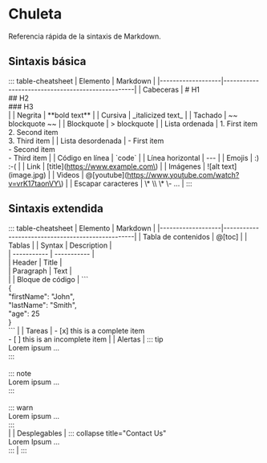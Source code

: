 # Chuleta

Referencia rápida de la sintaxis de Markdown.

## Sintaxis básica

::: table-cheatsheet
| Elemento          | Markdown                                         |
|-------------------|--------------------------------------------------|
| Cabeceras         | # H1<br> ## H2<br> ### H3<br>                    |
| Negrita           | \*\*bold text\*\*                                |
| Cursiva           | \_italicized text\_                              |
| Tachado           | \~~ blockquote ~~                                |
| Blockquote        | \> blockquote                                    |
| Lista ordenada    | 1. First item<br>2. Second item<br>3. Third item |
| Lista desordenada | \- First item<br>\- Second item<br>\- Third item |
| Código en línea   | \`code\`                                         |
| Línea horizontal  | \-\-\-                                           |
| Emojis            | :) :-(                                           |
| Link              | \[title\]\(https://www.example.com\)             |
| Imágenes          | \!\[alt text\]\(image.jpg\)                      |
| Videos            | \@\[youtube\]\(https://www.youtube.com/watch?v=vrK17taonVY\) |
| Escapar caracteres | \\*  \\\ \\* \\- ... |
:::

## Sintaxis extendida

::: table-cheatsheet
| Elemento          | Markdown                                         |
|-------------------|--------------------------------------------------|
| Tabla de contenidos | \@\[toc\] |
| Tablas            | \| Syntax      \| Description \|<br>\| ----------- \| ----------- \|<br>\| Header      \| Title       \|<br>\| Paragraph   \| Text        \|<br> |
| Bloque de código  | \`\`\`<br>{<br>  "firstName": "John",<br>  "lastName": "Smith",<br>  "age": 25<br>}<br>\`\`\` |
| Tareas            | \- \[x\] this is a complete item<br>\- \[ \] this is an incomplete item |
| Alertas           | \:\:\: tip<br>Lorem ipsum ...<br>\:\:\:<br><br>\:\:\: note<br>Lorem ipsum ...<br>\:\:\:<br><br>\:\:\: warn<br>Lorem ipsum ...<br>\:\:\:<br> |
| Desplegables      | \:\:\: collapse title="Contact Us"<br>Lorem Ipsum ...<br>\:\:\: |
:::

